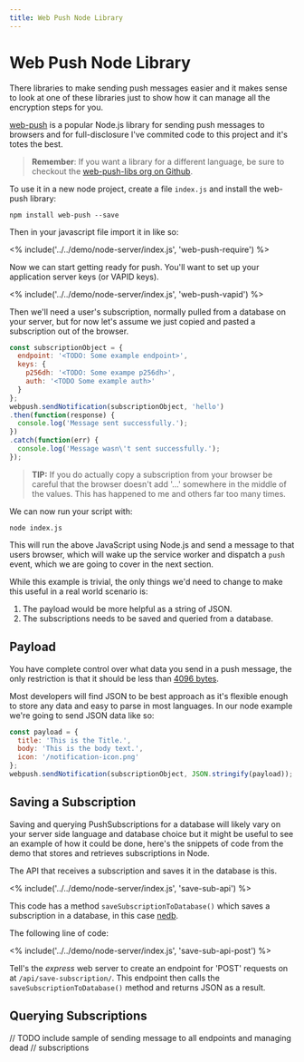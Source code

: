 ```yaml
---
title: Web Push Node Library
---
```

# Web Push Node Library

There libraries to make sending push messages easier and it makes sense to
look at one of these libraries just to show how it can manage all the encryption
steps for you.

[web-push](https://github.com/web-push-libs/web-push) is a popular Node.js
library for sending push messages to browsers and for full-disclosure
I've commited code to this project and it's totes the best.

> **Remember**: If you want a library for a different language, be sure to
> checkout the [web-push-libs org on Github](https://github.com/web-push-libs/).

To use it in a new node project, create a file `index.js` and install the
web-push library:

    npm install web-push --save

Then in your javascript file import it in like so:

<% include('../../demo/node-server/index.js', 'web-push-require') %>

Now we can start getting ready for push. You'll want to set up your application
server keys (or VAPID keys).

<% include('../../demo/node-server/index.js', 'web-push-vapid') %>

Then we'll need a user's subscription, normally pulled from a database on
your server, but for now let's assume we just copied and pasted a
subscription out of the browser.

```javascript
const subscriptionObject = {
  endpoint: '<TODO: Some example endpoint>',
  keys: {
    p256dh: '<TODO: Some exampe p256dh>',
    auth: '<TODO Some example auth>'
  }
};
webpush.sendNotification(subscriptionObject, 'hello')
.then(function(response) {
  console.log('Message sent successfully.');
})
.catch(function(err) {
  console.log('Message wasn\'t sent successfully.');
});
```

> **TIP:** If you do actually copy a subscription from your browser be careful
> that the browser doesn't add '...' somewhere in the middle of the values.
> This has happened to me and others far too many times.

We can now run your script with:

    node index.js

This will run the above JavaScript using Node.js and send a message to
that users browser, which will wake up the service worker and dispatch
a `push` event, which we are going to cover in the next section.

While this example is trivial, the only things we'd need to change to make this
useful in a real world scenario is:

1. The payload would be more helpful as a string of JSON.
1. The subscriptions needs to be saved and queried from a database.

## Payload

You have complete control over what data you send in a push message, the only
restriction is that it should be less than <a href="https://tools.ietf.org/html/draft-ietf-webpush-protocol-10#section-7.2">4096 bytes</a>.

Most developers will find JSON to be best approach as it's flexible enough to
store any data and easy to parse in most languages. In our node example
we're going to send JSON data like so:

```javascript
const payload = {
  title: 'This is the Title.',
  body: 'This is the body text.',
  icon: '/notification-icon.png'
};
webpush.sendNotification(subscriptionObject, JSON.stringify(payload));
```

## Saving a Subscription

Saving and querying PushSubscriptions for a database will likely vary on your
server side language and database choice but it might be useful to see
an example of how it could be done, here's the snippets of code from the
demo that stores and retrieves subscriptions in Node.

The API that receives a subscription and saves it in the database is this.

<% include('../../demo/node-server/index.js', 'save-sub-api') %>

This code has a method `saveSubscriptionToDatabase()` which saves a
subscription in a database, in this case [nedb](https://github.com/louischatriot/nedb).

The following line of code:

<% include('../../demo/node-server/index.js', 'save-sub-api-post') %>

Tell's the *express* web server to create an endpoint for 'POST' requests
on at `/api/save-subscription/`. This endpoint then calls the
`saveSubscriptionToDatabase()` method and returns JSON as a result.

## Querying Subscriptions

// TODO include sample of sending message to all endpoints and managing dead
// subscriptions
